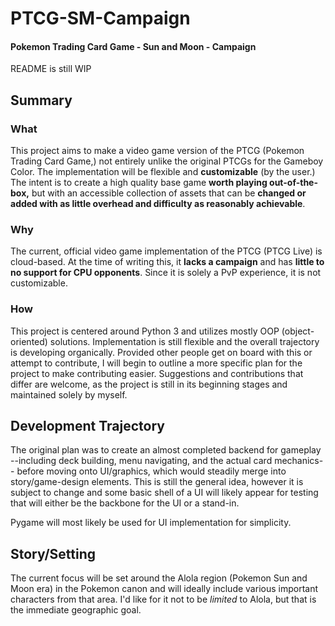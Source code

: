 # PTCG-SM-Campaign
#### Pokemon Trading Card Game - Sun and Moon - Campaign

README is still WIP

## **Summary**

### What
This project aims to make a video game version of the PTCG (Pokemon Trading Card Game,) not entirely unlike the original PTCGs for the Gameboy Color. The implementation will be flexible and **customizable** (by the user.) The intent is to create a high quality base game **worth playing out-of-the-box,** but with an accessible collection of assets that can be **changed or added with as little overhead and difficulty as reasonably achievable**. 

### Why
The current, official video game implementation of the PTCG (PTCG Live) is cloud-based. At the time of writing this, it **lacks a campaign** and has **little to no support for CPU opponents**. Since it is solely a PvP experience, it is not customizable.

### How
This project is centered around Python 3 and utilizes mostly OOP (object-oriented) solutions. Implementation is still flexible and the overall trajectory is developing organically. Provided other people get on board with this or attempt to contribute, I will begin to outline a more specific plan for the project to make contributing easier. Suggestions and contributions that differ are welcome, as the project is still in its beginning stages and maintained solely by myself.

## **Development Trajectory**

The original plan was to create an almost completed backend for gameplay --including deck building, menu navigating, and the actual card mechanics-- before moving onto UI/graphics, which would steadily merge into story/game-design elements. This is still the general idea, however it is subject to change and some basic shell of a UI will likely appear for testing that will either be the backbone for the UI or a stand-in.

Pygame will most likely be used for UI implementation for simplicity.


## **Story/Setting**

The current focus will be set around the Alola region (Pokemon Sun and Moon era) in the Pokemon canon and will ideally include various important characters from that area. I'd like for it not to be *limited* to Alola, but that is the immediate geographic goal.
